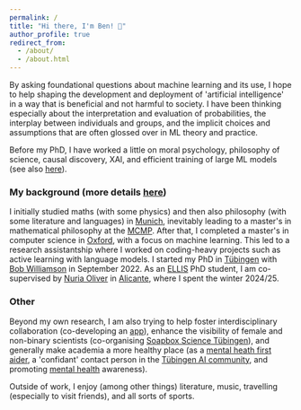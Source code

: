 ```yaml
---
permalink: /
title: "Hi there, I'm Ben! 👋"
author_profile: true
redirect_from: 
  - /about/
  - /about.html
---
```


By asking foundational questions about machine learning and its use, I hope to help shaping the development and deployment of 'artificial intelligence' in a way that is beneficial and not harmful to society. I have been thinking especially about the interpretation and evaluation of probabilities, the interplay between individuals and groups, and the implicit choices and assumptions that are often glossed over in ML theory and practice.  

Before my PhD, I have worked a little on moral psychology, philosophy of science, causal discovery, XAI, and efficient training of large ML models (see also [here](https://benedikthoeltgen.github.io/publications/)).


### My background (more details [here](https://benedikthoeltgen.github.io/cv/))

I initially studied maths (with some physics) and then also philosophy (with some literature and languages) in [Munich](https://www.shutterstock.com/de/search/m%C3%BCnchen-isar-br%C3%BCcke), inevitably leading to a master's in mathematical philosophy at the [MCMP](https://www.mcmp.philosophie.uni-muenchen.de/about/index.html). After that, I completed a master's in computer science in [Oxford](https://www.shutterstock.com/de/search/oxford), with a focus on machine learning. This led to a research assistantship  where I worked on coding-heavy projects such as active learning with language models. I started my PhD in [Tübingen](https://www.shutterstock.com/de/search/t%C3%BCbingen) with [Bob Williamson](https://fm.ls/bob) in September 2022. As an [ELLIS](https://ellis.eu/phd-postdoc) PhD student, I am co-supervised by [Nuria Oliver](https://ellisalicante.org/people/nuriaoliver-en/) in [Alicante](https://www.shutterstock.com/de/search/alicante), where I spent the winter 2024/25.


### Other

Beyond my own research, I am also trying to help foster interdisciplinary collaboration (co-developing an [app](https://catalyst-app.org/)), enhance the visibility of female and non-binary scientists (co-organising [Soapbox Science Tübingen](https://soapboxsciencetuebingen.github.io/)), and generally make academia a more healthy place (as a [mental heath first aider](https://mhfainternational.org/), a 'confidant' contact person in the [Tübingen AI community](https://tappa-org.github.io/), and promoting [mental health](https://www.nature.com/articles/d41586-024-04240-1) awareness).

Outside of work, I enjoy (among other things) literature, music, travelling (especially to visit friends), and all sorts of sports.